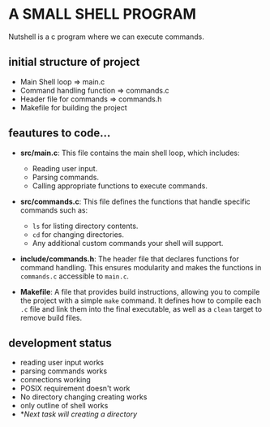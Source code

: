 # A SMALL SHELL PROGRAM 
Nutshell is a c program where we can execute commands.

## initial structure of project
- Main Shell loop => main.c
- Command handling function => commands.c
- Header file for commands => commands.h
- Makefile for building the project

## feautures to code...

- **src/main.c**: This file contains the main shell loop, which includes:
  - Reading user input.
  - Parsing commands.
  - Calling appropriate functions to execute commands.

- **src/commands.c**: This file defines the functions that handle specific commands such as:
  - `ls` for listing directory contents.
  - `cd` for changing directories.
  - Any additional custom commands your shell will support.

- **include/commands.h**: The header file that declares functions for command handling. This ensures modularity and makes the functions in `commands.c` accessible to `main.c`.

- **Makefile**: A file that provides build instructions, allowing you to compile the project with a simple `make` command. It defines how to compile each `.c` file and link them into the final executable, as well as a `clean` target to remove build files.


## development status

  - reading user input works
  - parsing commands works 
  - connections working
  - POSIX requirement doesn't work 
  - No directory changing creating works
  - only outline of shell works
  - **Next task will creating a directory*